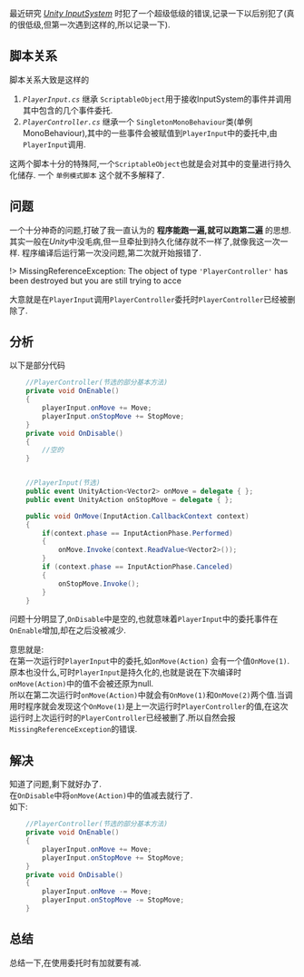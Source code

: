 最近研究 [*Unity InputSystem*](https://docs.unity.cn/cn/2022.1/Manual/com.unity.inputsystem.html) 时犯了一个超级低级的错误,记录一下以后别犯了(真的很低级,但第一次遇到这样的,所以记录一下).<br>

## 脚本关系

脚本关系大致是这样的

1. *`PlayerInput.cs`* 继承 `ScriptableObject`用于接收InputSystem的事件并调用其中包含的几个事件委托.
2. *`PlayerController.cs`* 继承一个 `SingletonMonoBehaviour`类(单例MonoBehaviour),其中的一些事件会被赋值到`PlayerInput`中的委托中,由`PlayerInput`调用.

这两个脚本十分的特殊阿,一个`ScriptableObject`也就是会对其中的变量进行持久化储存.
一个 `单例模式脚本` 这个就不多解释了.


## 问题

一个十分神奇的问题,打破了我一直认为的 **程序能跑一遍,就可以跑第二遍** 的思想.<br>
其实一般在*Unity*中没毛病,但一旦牵扯到持久化储存就不一样了,就像我这一次一样.
程序编译后运行第一次没问题,第二次就开始报错了.

!> MissingReferenceException: The object of type `'PlayerController'` has been destroyed but you are still trying to acce

大意就是在`PlayerInput`调用`PlayerController`委托时`PlayerController`已经被删除了.

## 分析

以下是部分代码

```csharp
    //PlayerController(节选的部分基本方法)
    private void OnEnable()
    {
        playerInput.onMove += Move;
        playerInput.onStopMove += StopMove;
    }
    private void OnDisable()
    {
        //空的
    }


    //PlayerInput(节选)
    public event UnityAction<Vector2> onMove = delegate { };
    public event UnityAction onStopMove = delegate { };

    public void OnMove(InputAction.CallbackContext context)
    {
        if(context.phase == InputActionPhase.Performed)
        {
            onMove.Invoke(context.ReadValue<Vector2>());
        }
        if (context.phase == InputActionPhase.Canceled)
        {
            onStopMove.Invoke();
        }
    }
```

问题十分明显了,`OnDisable`中是空的,也就意味着`PlayerInput`中的委托事件在`OnEnable`增加,却在之后没被减少.

意思就是:<br>
在第一次运行时`PlayerInput`中的委托,如`onMove(Action)` 会有一个值`OnMove(1)`.<br>
原本也没什么,可时`PlayerInput`是持久化的,也就是说在下次编译时`onMove(Action)`中的值不会被还原为null.<br>
所以在第二次运行时`onMove(Action)`中就会有`OnMove(1)`和`OnMove(2)`两个值.当调用时程序就会发现这个`OnMove(1)`是上一次运行时`PlayerController`的值,在这次运行时上次运行时的`PlayerController`已经被删了.所以自然会报`MissingReferenceException`的错误.

## 解决

知道了问题,剩下就好办了.<br>
在`OnDisable`中将`onMove(Action)`中的值减去就行了.<br>
如下:
```csharp
    //PlayerController(节选的部分基本方法)
    private void OnEnable()
    {
        playerInput.onMove += Move;
        playerInput.onStopMove += StopMove;
    }
    private void OnDisable()
    {
        playerInput.onMove -= Move;
        playerInput.onStopMove -= StopMove;
    }
```
## 总结

总结一下,在使用委托时有加就要有减.